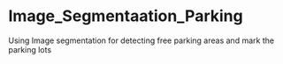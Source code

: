 # Image_Segmentaation_Parking
Using Image segmentation for detecting free parking areas and mark the parking lots
